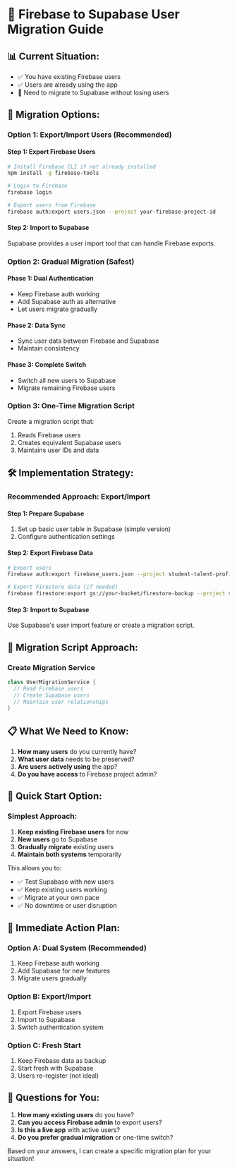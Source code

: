 # 🔄 Firebase to Supabase User Migration Guide

## 📊 Current Situation:
- ✅ You have existing Firebase users
- ✅ Users are already using the app
- 🔄 Need to migrate to Supabase without losing users

## 🎯 Migration Options:

### **Option 1: Export/Import Users (Recommended)**

#### Step 1: Export Firebase Users
```bash
# Install Firebase CLI if not already installed
npm install -g firebase-tools

# Login to Firebase
firebase login

# Export users from Firebase
firebase auth:export users.json --project your-firebase-project-id
```

#### Step 2: Import to Supabase
Supabase provides a user import tool that can handle Firebase exports.

### **Option 2: Gradual Migration (Safest)**

#### Phase 1: Dual Authentication
- Keep Firebase auth working
- Add Supabase auth as alternative
- Let users migrate gradually

#### Phase 2: Data Sync
- Sync user data between Firebase and Supabase
- Maintain consistency

#### Phase 3: Complete Switch
- Switch all new users to Supabase
- Migrate remaining Firebase users

### **Option 3: One-Time Migration Script**

Create a migration script that:
1. Reads Firebase users
2. Creates equivalent Supabase users
3. Maintains user IDs and data

## 🛠️ Implementation Strategy:

### **Recommended Approach: Export/Import**

#### Step 1: Prepare Supabase
1. Set up basic user table in Supabase (simple version)
2. Configure authentication settings

#### Step 2: Export Firebase Data
```bash
# Export users
firebase auth:export firebase_users.json --project student-talent-profiling-eaede

# Export Firestore data (if needed)
firebase firestore:export gs://your-bucket/firestore-backup --project student-talent-profiling-eaede
```

#### Step 3: Import to Supabase
Use Supabase's user import feature or create a migration script.

## 🔧 Migration Script Approach:

### Create Migration Service
```dart
class UserMigrationService {
  // Read Firebase users
  // Create Supabase users
  // Maintain user relationships
}
```

## 📋 What We Need to Know:

1. **How many users** do you currently have?
2. **What user data** needs to be preserved?
3. **Are users actively using** the app?
4. **Do you have access** to Firebase project admin?

## 🚀 Quick Start Option:

### **Simplest Approach:**
1. **Keep existing Firebase users** for now
2. **New users** go to Supabase
3. **Gradually migrate** existing users
4. **Maintain both systems** temporarily

This allows you to:
- ✅ Test Supabase with new users
- ✅ Keep existing users working
- ✅ Migrate at your own pace
- ✅ No downtime or user disruption

## 🎯 Immediate Action Plan:

### **Option A: Dual System (Recommended)**
1. Keep Firebase auth working
2. Add Supabase for new features
3. Migrate users gradually

### **Option B: Export/Import**
1. Export Firebase users
2. Import to Supabase
3. Switch authentication system

### **Option C: Fresh Start**
1. Keep Firebase data as backup
2. Start fresh with Supabase
3. Users re-register (not ideal)

## 🤔 Questions for You:

1. **How many existing users** do you have?
2. **Can you access Firebase admin** to export users?
3. **Is this a live app** with active users?
4. **Do you prefer gradual migration** or one-time switch?

Based on your answers, I can create a specific migration plan for your situation!